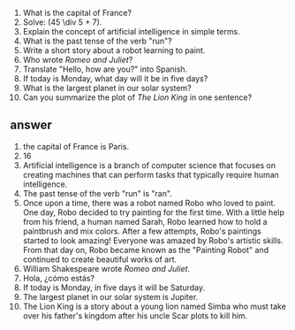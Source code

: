 1. What is the capital of France?
2. Solve: \(45 \div 5 + 7\).
3. Explain the concept of artificial intelligence in simple terms.
4. What is the past tense of the verb "run"?
5. Write a short story about a robot learning to paint.
6. Who wrote *Romeo and Juliet*?
7. Translate "Hello, how are you?" into Spanish.
8. If today is Monday, what day will it be in five days?
9. What is the largest planet in our solar system?
10. Can you summarize the plot of *The Lion King* in one sentence?

## answer

1. the capital of France is Paris.
2. 16
3. Artificial intelligence is a branch of computer science that focuses on creating machines that can perform tasks that typically require human intelligence.
4. The past tense of the verb "run" is "ran".
5. Once upon a time, there was a robot named Robo who loved to paint. One day, Robo decided to try painting for the first time. With a little help from his friend, a human named Sarah, Robo learned how to hold a paintbrush and mix colors. After a few attempts, Robo's paintings started to look amazing! Everyone was amazed by Robo's artistic skills. From that day on, Robo became known as the "Painting Robot" and continued to create beautiful works of art.
6. William Shakespeare wrote *Romeo and Juliet*.
7. Hola, ¿cómo estás?
8. If today is Monday, in five days it will be Saturday.
9. The largest planet in our solar system is Jupiter.
10. The Lion King is a story about a young lion named Simba who must take over his father's kingdom after his uncle Scar plots to kill him.


